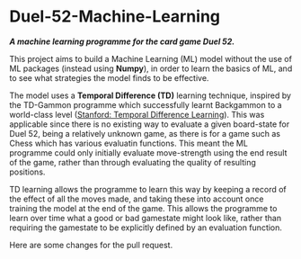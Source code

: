 # Duel-52-Machine-Learning
**_A machine learning programme for the card game Duel 52._**

This project aims to build a Machine Learning (ML) model without the use of ML packages (instead using **Numpy**), in order to learn the basics of ML, and to see what strategies the model finds to be effective.

The model uses a **Temporal Difference (TD)** learning technique, inspired by the TD-Gammon programme which successfully learnt Backgammon to a world-class level ([Stanford: Temporal Difference Learning](https://web.stanford.edu/group/pdplab/pdphandbook/handbookch10.html)). This was applicable since there is no existing way to evaluate a given board-state for Duel 52, being a relatively unknown game, as there is for a game such as Chess which has various evaluatin functions. This meant the ML programme could only initially evaluate move-strength using the end result of the game, rather than through evaluating the quality of resulting positions. 

TD learning allows the programme to learn this way by keeping a record of the effect of all the moves made, and taking these into account once training the model at the end of the game. This allows the programme to learn over time what a good or bad gamestate might look like, rather than requiring the gamestate to be explicitly defined by an evaluation function.

Here are some changes for the pull request.


